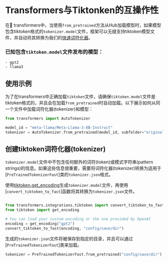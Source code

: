 <!--Copyright 2024 The HuggingFace Team. All rights reserved.

Licensed under the Apache License, Version 2.0 (the "License"); you may not use this file except in compliance with
the License. You may obtain a copy of the License at

http://www.apache.org/licenses/LICENSE-2.0

Unless required by applicable law or agreed to in writing, software distributed under the License is distributed on
an "AS IS" BASIS, WITHOUT WARRANTIES OR CONDITIONS OF ANY KIND, either express or implied. See the License for the
specific language governing permissions and limitations under the License.
``
⚠️ Note that this file is in Markdown but contain specific syntax for our doc-builder (similar to MDX) that may not be
rendered properly in your Markdown viewer.

-->

# Transformers与Tiktonken的互操作性

在🤗 transformers中，当使用`from_pretrained`方法从Hub加载模型时，如果模型包含tiktoken格式的`tokenizer.model`文件，框架可以无缝支持tiktoken模型文件，并自动将其转换为我们的[快速词符化器](https://huggingface.co/docs/transformers/main/en/main_classes/tokenizer#transformers.PreTrainedTokenizerFast)。

### 已知包含`tiktoken.model`文件发布的模型：
    - gpt2
    - llama3

## 使用示例

为了在transformers中正确加载`tiktoken`文件，请确保`tiktoken.model`文件是tiktoken格式的，并且会在加载`from_pretrained`时自动加载。以下展示如何从同一个文件中加载词符化器(tokenizer)和模型：

```py
from transformers import AutoTokenizer

model_id = "meta-llama/Meta-Llama-3-8B-Instruct"
tokenizer = AutoTokenizer.from_pretrained(model_id, subfolder="original") 
```
## 创建tiktoken词符化器(tokenizer)

`tokenizer.model`文件中不包含任何额外的词符(token)或模式字符串(pattern strings)的信息。如果这些信息很重要，需要将词符化器(tokenizer)转换为适用于[`PreTrainedTokenizerFast`]类的`tokenizer.json`格式。

使用[tiktoken.get_encoding](https://github.com/openai/tiktoken/blob/63527649963def8c759b0f91f2eb69a40934e468/tiktoken/registry.py#L63)生成`tokenizer.model`文件，再使用[`convert_tiktoken_to_fast`]函数将其转换为`tokenizer.json`文件。

```py

from transformers.integrations.tiktoken import convert_tiktoken_to_fast
from tiktoken import get_encoding

# You can load your custom encoding or the one provided by OpenAI
encoding = get_encoding("gpt2")
convert_tiktoken_to_fast(encoding, "config/save/dir")
```

生成的`tokenizer.json`文件将被保存到指定的目录，并且可以通过[`PreTrainedTokenizerFast`]类来加载。

```py
tokenizer = PreTrainedTokenizerFast.from_pretrained("config/save/dir")
```
